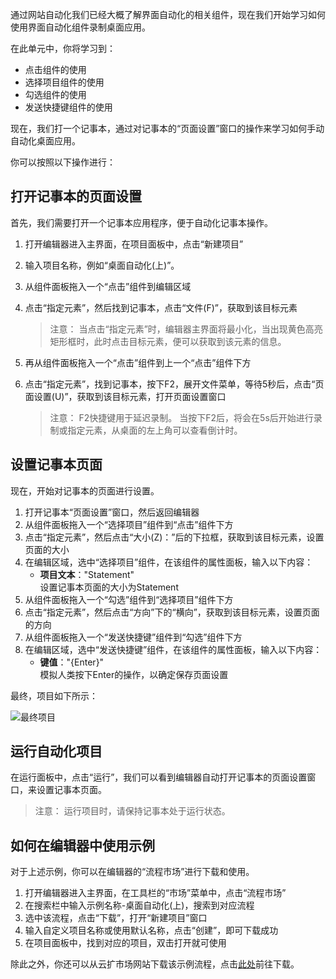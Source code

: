 通过网站自动化我们已经大概了解界面自动化的相关组件，现在我们开始学习如何使用界面自动化组件录制桌面应用。

在此单元中，你将学习到：
- 点击组件的使用
- 选择项目组件的使用
- 勾选组件的使用
- 发送快捷键组件的使用

现在，我们打一个记事本，通过对记事本的“页面设置”窗口的操作来学习如何手动自动化桌面应用。

你可以按照以下操作进行：
## 打开记事本的页面设置
首先，我们需要打开一个记事本应用程序，便于自动化记事本操作。
1. 打开编辑器进入主界面，在项目面板中，点击“新建项目”
2. 输入项目名称，例如“桌面自动化(上)”。
3. 从组件面板拖入一个“点击”组件到编辑区域
4. 点击“指定元素”，然后找到记事本，点击“文件(F)”，获取到该目标元素

    >注意：
    >当点击“指定元素”时，编辑器主界面将最小化，当出现黄色高亮矩形框时，此时点击目标元素，便可以获取到该元素的信息。

5. 再从组件面板拖入一个“点击”组件到上一个“点击”组件下方
6. 点击“指定元素”，找到记事本，按下F2，展开文件菜单，等待5秒后，点击“页面设置(U)”，获取到该目标元素，打开页面设置窗口

    >注意：
    >F2快捷键用于延迟录制。
    >当按下F2后，将会在5s后开始进行录制或指定元素，从桌面的左上角可以查看倒计时。

## 设置记事本页面
现在，开始对记事本的页面进行设置。
1. 打开记事本“页面设置”窗口，然后返回编辑器
2. 从组件面板拖入一个“选择项目”组件到“点击”组件下方
3. 点击“指定元素”，然后点击“大小(Z)：”后的下拉框，获取到该目标元素，设置页面的大小
4. 在编辑区域，选中“选择项目”组件，在该组件的属性面板，输入以下内容：
    - **项目文本**："Statement"</br>设置记事本页面的大小为Statement
5. 从组件面板拖入一个“勾选”组件到“选择项目”组件下方
6. 点击“指定元素”，然后点击“方向”下的“横向”，获取到该目标元素，设置页面的方向
7. 从组件面板拖入一个“发送快捷键”组件到“勾选”组件下方
8. 在编辑区域，选中“发送快捷键”组件，在该组件的属性面板，输入以下内容：
    - **键值**："{Enter}"</br>模拟人类按下Enter的操作，以确定保存页面设置

最终，项目如下所示：

![最终项目](https://docimages.blob.core.chinacloudapi.cn/images/EncooLearn/DesktopAutomation/DesktopAutomation1.jpg)

## 运行自动化项目
在运行面板中，点击“运行”，我们可以看到编辑器自动打开记事本的页面设置窗口，来设置记事本页面。

> 注意：
> 运行项目时，请保持记事本处于运行状态。

## 如何在编辑器中使用示例
对于上述示例，你可以在编辑器的“流程市场”进行下载和使用。
1. 打开编辑器进入主界面，在工具栏的“市场”菜单中，点击“流程市场”
2. 在搜索栏中输入示例名称-桌面自动化(上)，搜索到对应流程
3. 选中该流程，点击“下载”，打开“新建项目”窗口
4. 输入自定义项目名称或使用默认名称，点击“创建”，即可下载成功
5. 在项目面板中，找到对应的项目，双击打开就可使用

除此之外，你还可以从云扩市场网站下载该示例流程，点击[此处]()前往下载。

